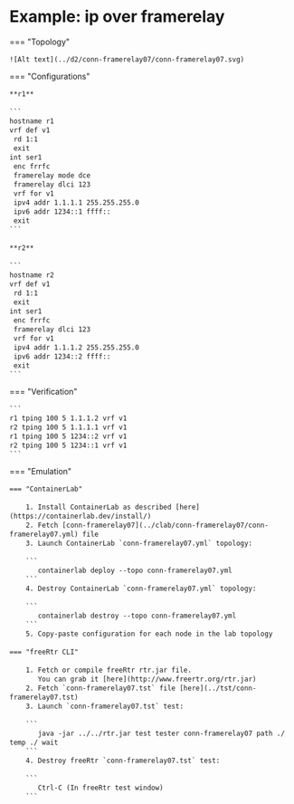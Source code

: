 # Example: ip over framerelay

=== "Topology"

    ![Alt text](../d2/conn-framerelay07/conn-framerelay07.svg)

=== "Configurations"

    **r1**

    ```
    hostname r1
    vrf def v1
     rd 1:1
     exit
    int ser1
     enc frrfc
     framerelay mode dce
     framerelay dlci 123
     vrf for v1
     ipv4 addr 1.1.1.1 255.255.255.0
     ipv6 addr 1234::1 ffff::
     exit
    ```

    **r2**

    ```
    hostname r2
    vrf def v1
     rd 1:1
     exit
    int ser1
     enc frrfc
     framerelay dlci 123
     vrf for v1
     ipv4 addr 1.1.1.2 255.255.255.0
     ipv6 addr 1234::2 ffff::
     exit
    ```

=== "Verification"

    ```
    r1 tping 100 5 1.1.1.2 vrf v1
    r2 tping 100 5 1.1.1.1 vrf v1
    r1 tping 100 5 1234::2 vrf v1
    r2 tping 100 5 1234::1 vrf v1
    ```

=== "Emulation"

    === "ContainerLab"

        1. Install ContainerLab as described [here](https://containerlab.dev/install/)  
        2. Fetch [conn-framerelay07](../clab/conn-framerelay07/conn-framerelay07.yml) file  
        3. Launch ContainerLab `conn-framerelay07.yml` topology:  

        ```
           containerlab deploy --topo conn-framerelay07.yml  
        ```
        4. Destroy ContainerLab `conn-framerelay07.yml` topology:  

        ```
           containerlab destroy --topo conn-framerelay07.yml  
        ```
        5. Copy-paste configuration for each node in the lab topology

    === "freeRtr CLI"

        1. Fetch or compile freeRtr rtr.jar file.  
           You can grab it [here](http://www.freertr.org/rtr.jar)  
        2. Fetch `conn-framerelay07.tst` file [here](../tst/conn-framerelay07.tst)  
        3. Launch `conn-framerelay07.tst` test:  

        ```
           java -jar ../../rtr.jar test tester conn-framerelay07 path ./ temp ./ wait
        ```
        4. Destroy freeRtr `conn-framerelay07.tst` test:  

        ```
           Ctrl-C (In freeRtr test window)
        ```

